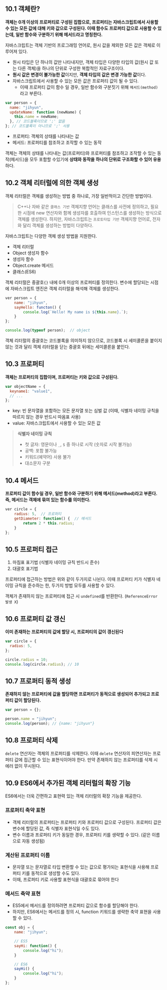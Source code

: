 ## 10.1 객체란?

**객체는 0개 이상의 프로퍼티로 구성된 집합으로, 프로퍼티는 자바스크립트에서 사용할 수 있는 모든 값에 대해 키와 값으로 구성된다. 이때 함수도 프로퍼티 값으로 사용할 수 있는데, 일반 함수와 구분하기 위해 메서드라고 명칭한다.**

자바스크립트는 객체 기반의 프로그래밍 언어로, 원시 값을 제외한 모든 값은 객체로 이루어져 있다.

- 원시 타입은 단 하나의 값만 나타내지만, 객체 타입은 다양한 타입의 값(원시 값 또는 다른 객체)을 하나의 단위로 구성한 복합적인 자료구조이다.
- **원시 값은 변경이 불가능한 값**이지만, **객체 타입의 값은 변경 가능한 값**이다.
- 자바스크립트에서 사용할 수 있는 모든 값은 프로퍼티 값이 될 수 있다.
  - 이때 프로퍼티 값이 함수 일 경우, 일반 함수와 구분짓기 위해 `메서드(method)` 라고 부른다.

```javascript
var person = {
  name: "jihyun",
  updateName: function (newName) {
    this.name = newName;
  }, // 코드블록이므로 ';' 없음
}; // 코드블록이 아니므로 ';' 사용
```

- 프로퍼티: 객체의 상태를 나타내는 값
- 메서드: 프로퍼티를 참조하고 조작할 수 있는 동작

객체는 객체의 상태를 나타내는 값(프로퍼티)와 프로퍼티를 참조하고 조작할 수 있는 동작(메서드)을 모두 포함할 수있기에 **상태와 동작을 하나의 단위로 구조화할 수 있어 유용**하다.

## 10.2 객체 리터럴에 의한 객체 생성

객체 리터럴은 객체를 생성하는 방법 중 하나로, 가장 일반적이고 간단한 방법이다.

> C++나 자바 같은 `클래스 기반` 객체지향 언어는 클래스를 사전에 정의하고, 필요한 시점에 new 연산자와 함께 생성자를 호출하여 인스턴스를 생성하는 방식으로 객체를 생성한다.
> 하지만, 자바스크립트는 `프로토타입 기반` 객체지향 언어로, 전자와 달리 객체를 생성하는 방법이 다양하다.

자바스크립트는 다양한 객체 생성 방법을 지원한다.

- 객체 리터럴
- Object 생성자 함수
- 생성자 함수
- Object.create 메서드
- 클래스(ES6)

객체 리터럴은 중괄호`{}` 내에 0개 이상의 프로퍼티를 정의한다. 변수에 할당되는 시점에 자바스크립트 엔진은 객체 리터럴을 해석해 객체를 생성한다.

```javascript
ver person = {
	name: "jihyun",
	sayHello: functon() {
		console.log(`Hello! My name is ${this.name}.`);
	}
};

console.log(typeof person);  // object
```

객체 리터럴의 중괄호는 코드블록을 의미하지 않으므로, 코드블록 시 세미콜론을 붙이지 않는 것과 달리 객체 리터럴을 닫는 중괄호 뒤에는 세미콜론을 붙인다.

## 10.3 프로퍼티

**객체는 프로퍼티의 집합이며, 프로퍼티는 키와 값으로 구성된다.**

```javascript
var objectName = {
  keyname1: "value1",
  // ...
};
```

- key: 빈 문자열을 포함하는 모든 문자열 또는 심벌 값 (이때, 식별자 네이밍 규칙을 따르지 않는 경우 반드시 따옴표 사용)
- value: 자바스크립트에서 사용할 수 있는 모든 값

> **식별자 네이밍 규칙**
>
> - 첫 글자: 영문이나 `_`, `$` 중 하나로 시작 (숫자로 시작 불가능)
> - 공백: 포함 불가능
> - 키워드(예약어) 사용 불가
> - 대소문자 구분

## 10.4 메서드

**프로퍼티 값이 함수일 경우, 일반 함수와 구분하기 위해 메서드(method)라고 부른다. 즉, 메서드는 객체에 묶여 있는 함수를 의미한다.**

```javascript
ver circle = {
	radius: 5,  // 프로퍼티
	getDiameter: function() {  // 메서드
		return 2 * this.radius;
	}
};
```

## 10.5 프로퍼티 접근

1. 마침표 표기법 (식별자 네이밍 규칙 반드시 준수)
2. 대괄호 표기법

프로퍼티에 접근하는 방법은 위와 같이 두가지로 나뉜다.
이때 프로퍼티 키가 식별자 네이밍 규칙을 준수하는 한, 두가지 방법 모두를 사용할 수 있다.

객체가 존재하지 않는 프로퍼티에 접근 시 `undefined`를 반환한다. (`ReferenceError 발생 X`)

## 10.6 프로퍼티 값 갱신

**이미 존재하는 프로퍼티의 값에 할당 시, 프로퍼티의 값이 갱신된다**

```javascript
var circle = {
  radius: 5,
};

circle.radius = 10;
console.log(circle.radius); // 10
```

## 10.7 프로퍼티 동적 생성

**존재하지 않는 프로퍼티에 값을 할당하면 프로퍼티가 동적으로 생성되어 추가되고 프로퍼티 값이 할당된다.**

```javascript
var person = {};

person.name = "jihyun";
console.log(person); // {name: "jihyun"}
```

## 10.8 프로퍼티 삭제

`delete` 연산자는 객체의 프로퍼티를 삭제한다. 이때 `delete` 연산자의 피연산자는 프로퍼티 값에 접근할 수 있는 표현식이어야 한다. 만약 존재하지 않는 프로퍼티를 삭제 시 에러 없이 무시된다.

## 10.9 ES6에서 추가된 객체 리터럴의 확장 기능

ES6에서는 더욱 간편하고 표현력 있는 객체 리터럴의 확장 기능을 제공한다.

### 프로퍼티 축약 표현

- 객체 리터럴의 프로퍼티는 프로퍼티 키와 프로퍼티 값으로 구성된다. 프로퍼티 값은 변수에 할당된 값, 즉 식별자 표현식일 수도 있다.
- 변수 이름과 프로퍼티 키가 동일한 경우, 프로퍼티 키를 생략할 수 있다. (같은 이름으로 자동 생성됨)

### 계산된 프로퍼티 이름

- 문자열 또는 문자열로 타입 변환할 수 있는 값으로 평가되는 표현식을 사용해 프로퍼티 키를 동적으로 생성할 수도 있다.
- 이때, 프로퍼티 키로 사용할 표현식을 대괄호로 묶어야 한다

### 메서드 축약 표현

- ES5에서 메서드를 정의하려면 프로퍼티 값으로 함수를 할당해야 한다.
- 하지만, ES6에서는 메서드를 정의 시, function 키워드를 생략한 축약 표현을 사용할 수 있다.

```javascript
const obj = {
	name: "jihyun";

	// ES5
	sayHi: function() {
		console.log("hi");
	}

	// ES6
	sayHi() {
		console.log("hi");
	}
};
```
